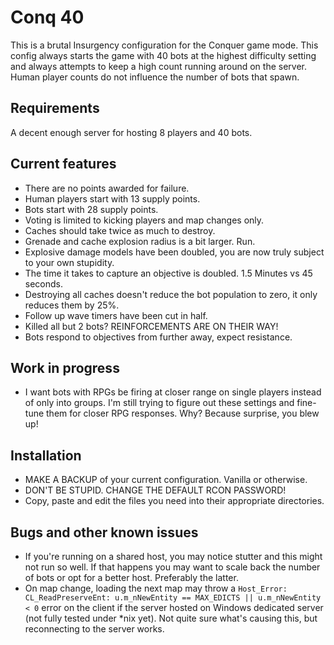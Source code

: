 # Conq 40

This is a brutal Insurgency configuration for the Conquer game mode. This config always starts the game with 40 bots at the highest difficulty setting and always attempts to keep a high count running around on the server. Human player counts do not influence the number of bots that spawn.

## Requirements

A decent enough server for hosting 8 players and 40 bots.

## Current features
- There are no points awarded for failure.
- Human players start with 13 supply points.
- Bots start with 28 supply points.
- Voting is limited to kicking players and map changes only.
- Caches should take twice as much to destroy.
- Grenade and cache explosion radius is a bit larger. Run.
- Explosive damage models have been doubled, you are now truly subject to your own stupidity.
- The time it takes to capture an objective is doubled. 1.5 Minutes vs 45 seconds.
- Destroying all caches doesn't reduce the bot population to zero, it only reduces them by 25%.
- Follow up wave timers have been cut in half.
- Killed all but 2 bots? REINFORCEMENTS ARE ON THEIR WAY!
- Bots respond to objectives from further away, expect resistance.

## Work in progress
- I want bots with RPGs be firing at closer range on single players instead of only into groups. I'm still trying to figure out these settings and fine-tune them for closer RPG responses. Why? Because surprise, you blew up!

## Installation

- MAKE A BACKUP of your current configuration. Vanilla or otherwise.
- DON'T BE STUPID. CHANGE THE DEFAULT RCON PASSWORD!
- Copy, paste and edit the files you need into their appropriate directories.

## Bugs and other known issues

- If you're running on a shared host, you may notice stutter and this might not run so well. If that happens you may want to scale back the number of bots or opt for a better host. Preferably the latter.
- On map change, loading the next map may throw a ``Host_Error: CL_ReadPreserveEnt: u.m_nNewEntity == MAX_EDICTS || u.m_nNewEntity < 0`` error on the client if the server hosted on Windows dedicated server (not fully tested under *nix yet). Not quite sure what's causing this, but reconnecting to the server works.
